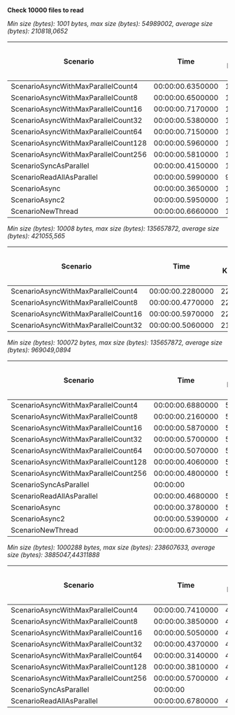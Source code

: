 **Check 10000 files to read**

*Min size (bytes): 1001 bytes, max size (bytes): 54989002, average size (bytes): 210818,0652*

| Scenario | Time | IO Read KBytes/sec | Current Disk Queue Length | Page Faults Faults/sec | Disk Queue Length Count | Total .Net Memory Mb | Concurrent Threads  | Current lock Queue Length | Available MBytes Mb | Disk Read Kb / sec | Disk Read Time  | CPU Load % | Threads Count | Was failed |
| -------- | -------- | -------- | -------- | -------- | -------- | -------- | -------- | -------- | -------- | -------- | -------- | -------- | -------- | -------- |
| ScenarioAsyncWithMaxParallelCount4 | 00:00:00.6350000 | 1390949,69 | 4,48 | 516653,52 | 389803,98 | 138,61 | 12,54 | 1,00 | 2216,70 | 560768710,78 | 7571423736983,14 | 65707692,31 | 20,44 | False |
| ScenarioAsyncWithMaxParallelCount8 | 00:00:00.6500000 | 1202907,27 | 4,20 | 389057,24 | 390914,26 | 176,80 | 11,39 | 1,00 | 2187,70 | 562669706,71 | 7575131193908,19 | 47130627,39 | 19,37 | False |
| ScenarioAsyncWithMaxParallelCount16 | 00:00:00.7170000 | 1279682,89 | 5,36 | 395288,07 | 391605,27 | 232,21 | 15,55 | 1,00 | 2099,18 | 564861039,20 | 7585603443202,30 | 54608525,51 | 23,49 | False |
| ScenarioAsyncWithMaxParallelCount32 | 00:00:00.5380000 | 1228625,11 | 14,90 | 301908,95 | 392321,89 | 280,47 | 26,17 | 1,00 | 1957,84 | 567963651,17 | 7619259602686,62 | 69248134,16 | 34,03 | False |
| ScenarioAsyncWithMaxParallelCount64 | 00:00:00.7150000 | 1334137,94 | 9,05 | 404071,79 | 393718,00 | 183,87 | 16,35 | 1,00 | 2139,40 | 570589156,94 | 7646415428810,83 | 56327172,26 | 24,31 | False |
| ScenarioAsyncWithMaxParallelCount128 | 00:00:00.5960000 | 1270762,72 | 3,05 | 417147,10 | 394675,91 | 198,92 | 11,52 | 1,00 | 2159,60 | 572294429,48 | 7661237504146,27 | 52425781,25 | 19,65 | False |
| ScenarioAsyncWithMaxParallelCount256 | 00:00:00.5810000 | 1346905,00 | 1,86 | 464545,94 | 395051,87 | 157,04 | 10,22 | 1,00 | 2187,75 | 573375238,99 | 7665134237487,44 | 60385243,06 | 18,22 | False |
| ScenarioSyncAsParallel | 00:00:00.4150000 | 1053776,20 | 0,00 | 430225,43 | 395195,20 | 40,45 | 7,00 | 0,30 | 2216,03 | 574028356,45 | 7667309795677,75 | 47625000,00 | 14,85 | False |
| ScenarioReadAllAsParallel | 00:00:00.5990000 | 920564,10 | 0,00 | 146981,90 | 395222,00 | 40,30 | 7,00 | 0,00 | 2081,70 | 574104295,00 | 7667378226090,00 | 23343750,00 | 15,00 | False |
| ScenarioAsync | 00:00:00.3650000 | 1464366,47 | 14,94 | 691823,75 | 396296,67 | 384,82 | 25,42 | 0,91 | 1985,91 | 576405032,36 | 7699184859183,88 | 84311263,10 | 33,36 | False |
| ScenarioAsync2 | 00:00:00.5950000 | 1214141,73 | 16,53 | 594096,10 | 398989,81 | 928,81 | 26,74 | 0,80 | 1554,56 | 584096569,96 | 7789528415040,33 | 103073537,79 | 33,49 | False |
| ScenarioNewThread | 00:00:00.6660000 | 1547847,12 | 23,73 | 477964,04 | 401484,78 | 246,88 | 50,78 | 0,68 | 1781,34 | 592012435,45 | 7902389637149,96 | 137352452,54 | 46,02 | False |

*Min size (bytes): 10008 bytes, max size (bytes): 135657872, average size (bytes): 421055,565*

| Scenario | Time | IO Read KBytes/sec | Current Disk Queue Length | Page Faults Faults/sec | Disk Queue Length Count | Total .Net Memory Mb | Concurrent Threads  | Current lock Queue Length | Available MBytes Mb | Disk Read Kb / sec | Disk Read Time  | CPU Load % | Threads Count | Was failed |
| -------- | -------- | -------- | -------- | -------- | -------- | -------- | -------- | -------- | -------- | -------- | -------- | -------- | -------- | -------- |
| ScenarioAsyncWithMaxParallelCount4 | 00:00:00.2280000 | 2286163,45 | 4,75 | 792446,39 | 421869,79 | 116,88 | 14,84 | 1,00 | 2391,29 | 609840815,83 | 8013897981362,61 | 195726522,19 | 20,28 | False |
| ScenarioAsyncWithMaxParallelCount8 | 00:00:00.4770000 | 2248281,64 | 7,35 | 729369,93 | 451558,76 | 143,38 | 19,33 | 1,00 | 2351,31 | 636627943,56 | 8119762954634,72 | 247038767,51 | 24,56 | False |
| ScenarioAsyncWithMaxParallelCount16 | 00:00:00.5970000 | 2229082,38 | 13,55 | 671606,86 | 484978,24 | 189,16 | 26,48 | 1,00 | 2269,98 | 663396712,10 | 8294416011757,20 | 250439169,87 | 31,80 | False |
| ScenarioAsyncWithMaxParallelCount32 | 00:00:00.5060000 | 2189273,57 | 20,64 | 627586,74 | 522116,57 | 245,60 | 35,71 | 1,00 | 2085,93 | 690223471,35 | 8605456140363,62 | 212335215,47 | 40,82 | False |

*Min size (bytes): 100072 bytes, max size (bytes): 135657872, average size (bytes): 969049,0894*

| Scenario | Time | IO Read KBytes/sec | Current Disk Queue Length | Page Faults Faults/sec | Disk Queue Length Count | Total .Net Memory Mb | Concurrent Threads  | Current lock Queue Length | Available MBytes Mb | Disk Read Kb / sec | Disk Read Time  | CPU Load % | Threads Count | Was failed |
| -------- | -------- | -------- | -------- | -------- | -------- | -------- | -------- | -------- | -------- | -------- | -------- | -------- | -------- | -------- |
| ScenarioAsyncWithMaxParallelCount4 | 00:00:00.6880000 | 5118594,84 | 17,51 | 1634681,20 | 661683,54 | 112,75 | 15,21 | 1,00 | 283,24 | 828435400,86 | 11621444636086,00 | 356886473,25 | 20,23 | False |
| ScenarioAsyncWithMaxParallelCount8 | 00:00:00.2160000 | 5215954,47 | 20,50 | 1521889,30 | 692707,94 | 211,95 | 20,33 | 1,00 | 312,41 | 881733878,16 | 12148682611901,80 | 493169656,96 | 25,01 | False |
| ScenarioAsyncWithMaxParallelCount16 | 00:00:00.5870000 | 5172332,26 | 26,04 | 1315011,57 | 727792,68 | 307,84 | 27,94 | 1,00 | 312,31 | 935796510,78 | 12905226560768,00 | 551028475,76 | 32,52 | False |
| ScenarioAsyncWithMaxParallelCount32 | 00:00:00.5700000 | 5173367,93 | 34,98 | 1017879,17 | 765425,82 | 433,46 | 40,73 | 1,00 | 323,07 | 991374071,46 | 14091978944248,80 | 434326562,34 | 45,24 | False |
| ScenarioAsyncWithMaxParallelCount64 | 00:00:00.5070000 | 5191921,66 | 33,06 | 1019868,35 | 804937,82 | 487,91 | 43,79 | 1,00 | 482,89 | 1047985390,16 | 15510653860656,00 | 352345478,81 | 48,26 | False |
| ScenarioAsyncWithMaxParallelCount128 | 00:00:00.4060000 | 5261013,42 | 31,56 | 1000298,42 | 842618,29 | 512,84 | 44,51 | 1,00 | 447,33 | 1104427211,88 | 16884733577544,70 | 350080626,80 | 48,99 | False |
| ScenarioAsyncWithMaxParallelCount256 | 00:00:00.4800000 | 5119501,17 | 33,26 | 919502,60 | 879974,56 | 537,41 | 48,70 | 1,00 | 441,20 | 1161150814,93 | 18337161527987,90 | 349792269,26 | 53,51 | False |
| ScenarioSyncAsParallel | 00:00:00 |  | True |
| ScenarioReadAllAsParallel | 00:00:00.4680000 | 5268351,25 | 7,57 | 799575,16 | 910671,60 | 49,02 | 5,93 | 0,47 | 433,20 | 1214166607,90 | 19082196953771,00 | 116135684,65 | 10,60 | False |
| ScenarioAsync | 00:00:00.3780000 | 5380759,33 | 44,31 | 1134933,54 | 940193,04 | 776,70 | 55,59 | 0,89 | 362,44 | 1264636337,86 | 20195857046943,00 | 342434679,55 | 60,05 | False |
| ScenarioAsync2 | 00:00:00.5390000 | 4965466,51 | 21,11 | 1361337,11 | 974956,31 | 392,93 | 31,11 | 0,32 | 1150,20 | 1317999875,04 | 21616117276805,00 | 383679369,74 | 36,08 | False |
| ScenarioNewThread | 00:00:00.6730000 | 4980582,56 | 48,09 | 1324760,43 | 1006686,16 | 1623,67 | 4859,16 | 0,88 | 789,51 | 1375303628,94 | 24111083504214,60 | 3550813255,07 | 4682,30 | False |

*Min size (bytes): 1000288 bytes, max size (bytes): 238607633, average size (bytes): 3885047,44311888*

| Scenario | Time | IO Read KBytes/sec | Current Disk Queue Length | Page Faults Faults/sec | Disk Queue Length Count | Total .Net Memory Mb | Concurrent Threads  | Current lock Queue Length | Available MBytes Mb | Disk Read Kb / sec | Disk Read Time  | CPU Load % | Threads Count | Was failed |
| -------- | -------- | -------- | -------- | -------- | -------- | -------- | -------- | -------- | -------- | -------- | -------- | -------- | -------- | -------- |
| ScenarioAsyncWithMaxParallelCount4 | 00:00:00.7410000 | 4624059,17 | 10,79 | 1656356,97 | 1046341,74 | 177,01 | 14,56 | 1,00 | 1544,81 | 1435306069,36 | 26644552093540,90 | 272295311,16 | 19,64 | False |
| ScenarioAsyncWithMaxParallelCount8 | 00:00:00.3850000 | 4827479,54 | 12,19 | 1611093,61 | 1076564,59 | 310,20 | 20,15 | 1,00 | 1450,05 | 1480447660,56 | 26881582282584,50 | 391613874,38 | 25,42 | False |
| ScenarioAsyncWithMaxParallelCount16 | 00:00:00.5050000 | 4647588,69 | 18,66 | 1466124,55 | 1111150,03 | 418,93 | 27,73 | 1,00 | 1362,06 | 1525704325,40 | 27254261436593,50 | 426198668,94 | 32,61 | False |
| ScenarioAsyncWithMaxParallelCount32 | 00:00:00.4370000 | 4844416,72 | 28,81 | 1428349,92 | 1148350,32 | 581,89 | 39,17 | 1,00 | 1261,17 | 1572560982,84 | 27946569176372,90 | 374367963,15 | 43,39 | False |
| ScenarioAsyncWithMaxParallelCount64 | 00:00:00.3140000 | 4821505,64 | 33,70 | 1381586,23 | 1184231,17 | 703,21 | 40,63 | 1,00 | 1237,10 | 1620401680,18 | 29060331773147,70 | 295250731,02 | 44,99 | False |
| ScenarioAsyncWithMaxParallelCount128 | 00:00:00.3810000 | 4765428,42 | 35,30 | 1387250,06 | 1221144,41 | 761,37 | 42,06 | 1,00 | 1189,98 | 1669839826,64 | 30337380321688,00 | 285324300,93 | 46,61 | False |
| ScenarioAsyncWithMaxParallelCount256 | 00:00:00.5700000 | 4815005,44 | 35,69 | 1155163,63 | 1257864,69 | 740,94 | 43,25 | 1,00 | 1178,08 | 1719000596,65 | 31510043964690,80 | 262990450,18 | 48,39 | False |
| ScenarioSyncAsParallel | 00:00:00 |  | True |
| ScenarioReadAllAsParallel | 00:00:00.6780000 | 4829879,78 | 14,09 | 727543,86 | 1287294,43 | 110,03 | 6,35 | 0,35 | 1564,86 | 1764694688,99 | 32247011413146,60 | 76733927,98 | 12,38 | False |
